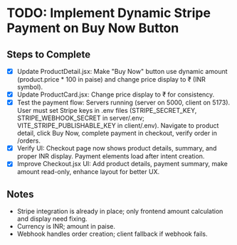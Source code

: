 # TODO: Implement Dynamic Stripe Payment on Buy Now Button

## Steps to Complete
- [x] Update ProductDetail.jsx: Make "Buy Now" button use dynamic amount (product.price * 100 in paise) and change price display to ₹ (INR symbol).
- [x] Update ProductCard.jsx: Change price display to ₹ for consistency.
- [x] Test the payment flow: Servers running (server on 5000, client on 5173). User must set Stripe keys in .env files (STRIPE_SECRET_KEY, STRIPE_WEBHOOK_SECRET in server/.env; VITE_STRIPE_PUBLISHABLE_KEY in client/.env). Navigate to product detail, click Buy Now, complete payment in checkout, verify order in /orders.
- [x] Verify UI: Checkout page now shows product details, summary, and proper INR display. Payment elements load after intent creation.
- [x] Improve Checkout.jsx UI: Add product details, payment summary, make amount read-only, enhance layout for better UX.

## Notes
- Stripe integration is already in place; only frontend amount calculation and display need fixing.
- Currency is INR; amount in paise.
- Webhook handles order creation; client fallback if webhook fails.
